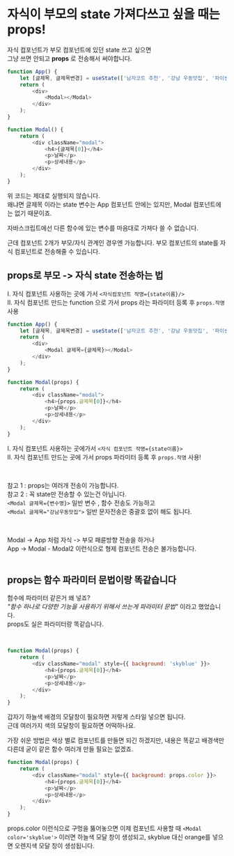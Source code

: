 # 자식이 부모의 state 가져다쓰고 싶을 때는 props!

자식 컴포넌트가 부모 컴포넌트에 있던 state 쓰고 싶으면 <br>
그냥 쓰면 안되고 **props** 로 전송해서 써야합니다. <br>

```js
function App() {
    let [글제목, 글제목변경] = useState(['남자코트 추천', '강남 우동맛집', '파이썬독학']);
    return (
        <div>
            <Modal></Modal>
        </div>
    );
}

function Modal() {
    return (
        <div className="modal">
            <h4>{글제목[0]}</h4>
            <p>날짜</p>
            <p>상세내용</p>
        </div>
    );
}
```

위 코드는 제대로 실행되지 않습니다. <br>
왜냐면 글제목 이라는 state 변수는 App 컴포넌트 안에는 있지만, Modal 컴포넌트에는 없기 때문이죠. <br>

자바스크립트에선 다른 함수에 있는 변수를 마음대로 가져다 쓸 수 없습니다. <br>

근데 컴포넌트 2개가 부모/자식 관계인 경우엔 가능합니다.
부모 컴포넌트의 state를 자식 컴포넌트로 전송해줄 수 있습니다. <br>

## props로 부모 -> 자식 state 전송하는 법

I. 자식 컴포넌트 사용하는 곳에 가서 `<자식컴포넌트 작명={state이름}/>`<br>
II. 자식 컴포넌트 만드는 function 으로 가서 props 라는 파라미터 등록 후 `props.작명` 사용

```js
function App() {
    let [글제목, 글제목변경] = useState(['남자코트 추천', '강남 우동맛집', '파이썬독학']);
    return (
        <div>
            <Modal 글제목={글제목}></Modal>
        </div>
    );
}

function Modal(props) {
    return (
        <div className="modal">
            <h4>{props.글제목[0]}</h4>
            <p>날짜</p>
            <p>상세내용</p>
        </div>
    );
}
```

I. 자식 컴포넌트 사용하는 곳에가서 `<자식 컴포넌트 작명={state이름}>`<br>
II. 자식 컴포넌트 만드는 곳에 가서 props 파라미터 등록 후 `props.작명` 사용!

<br>

참고 1 : props는 여러개 전송이 가능합니다. <br>
참고 2 : 꼭 state만 전송할 수 있는건 아닙니다. <br>
`<Modal 글제목={변수명}>` 일반 변수 , 함수 전송도 가능하고 <br>
`<Modal 글제목="강남우동맛집">` 일반 문자전송은 중괄호 없이 해도 됩니다. <br>

<br>

Modal -> App 처럼 자식 -> 부모 패륜방향 전송을 하거나 <br>
App -> Modal - Modal2 이런식으로 형제 컴포넌트 전송은 불가능합니다. <br><br>

## props는 함수 파라미터 문법이랑 똑같습니다

험수에 파라미터 같은거 왜 넣죠? <br>
_"함수 하나로 다양한 기능을 사용하기 위해서 쓰는게 파라미터 문법"_ 이라고 했었습니다. <br>
props도 실은 파라미터랑 똑같습니다.

<br>

```js
function Modal(props) {
    return (
        <div className="modal" style={{ background: 'skyblue' }}>
            <h4>{props.글제목[0]}</h4>
            <p>날짜</p>
            <p>상세내용</p>
        </div>
    );
}
```

갑자기 하늘색 배경의 모달창이 필요하면 저렇게 스타일 넣으면 됩니다. <br>
근데 여러가지 색의 모달창이 필요하면 어떡하나요.<br>

가장 쉬운 방법은 색상 별로 컴포넌트를 만들면 되긴 하겠지만, 내용은 똑같고 배경색만 다른데 굳이 같은 함수 여러개 만들 필요는 없겠죠. <br>

```js
function Modal(props) {
    return (
        <div className="modal" style={{ background: props.color }}>
            <h4>{props.글제목[0]}</h4>
            <p>날짜</p>
            <p>상세내용</p>
        </div>
    );
}
```

props.color 이런식으로 구멍을 뚫어놓으면 이제 컴포넌트 사용할 때 `<Modal color='skyblue'>` 이러면 하늘색 모달 창이 생성되고, skyblue 대신 orange를 넣으면 오렌지색 모달 창이 생성됩니다. <br>
